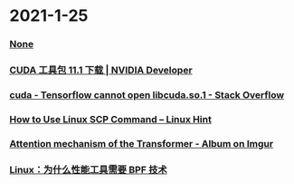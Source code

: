 
# 2021-1-25

### [None](https://www.bilibili.com/video/av245282683/)

### [CUDA 工具包 11.1 下载 | NVIDIA Developer](https://developer.nvidia.com/zh-cn/cuda-downloads)

### [cuda - Tensorflow cannot open libcuda.so.1 - Stack Overflow](https://stackoverflow.com/questions/41890549/tensorflow-cannot-open-libcuda-so-1)

### [How to Use Linux SCP Command – Linux Hint](https://linuxhint.com/linux_scp_command/)

### [Attention mechanism of the Transformer - Album on Imgur](https://imgur.com/gallery/vuw15aL)

### [Linux：为什么性能工具需要 BPF 技术](https://xie.infoq.cn/article/9d5ab2d0f65f0ffd304a84b3c)
